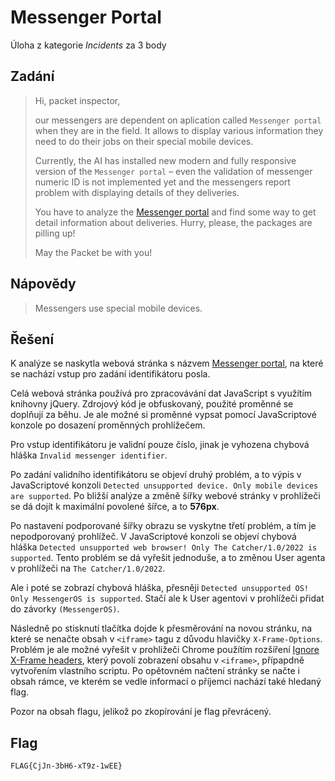 # Messenger Portal
Úloha z kategorie *Incidents* za 3 body

## Zadání

> Hi, packet inspector,
>
> our messengers are dependent on aplication called `Messenger portal` when they are in the field. It allows to display various information they need to do their jobs on their special mobile devices.
>
> Currently, the AI has installed new modern and fully responsive version of the `Messenger portal` – even the validation of messenger numeric ID is not implemented yet and the messengers report problem with displaying details of they deliveries.
>
> You have to analyze the [Messenger portal](http://messenger-portal.mysterious-delivery.thecatch.cz/) and find some way to get detail information about deliveries. Hurry, please, the packages are pilling up!
>
> May the Packet be with you!

## Nápovědy

> Messengers use special mobile devices.

## Řešení

K analýze se naskytla webová stránka s názvem [Messenger portal](http://messenger-portal.mysterious-delivery.thecatch.cz/), na které se nachází vstup pro zadání identifikátoru posla.

Celá webová stránka používá pro zpracovávání dat JavaScript s využítím knihovny jQuery. Zdrojový kód je obfuskovaný, použité proměnné se doplňují za běhu. Je ale možné si proměnné vypsat pomocí JavaScriptové konzole po dosazení proměnných prohlížečem.

Pro vstup identifikátoru je validní pouze číslo, jinak je vyhozena chybová hláška `Invalid messenger identifier`.

Po zadání validního identifikátoru se objeví druhý problém, a to výpis v JavaScriptové konzoli `Detected unsupported device. Only mobile devices are supported`. Po bližší analýze a změně šířky webové stránky v prohlížeči se dá dojít k maximální povolené šířce, a to **576px**.

Po nastavení podporované šířky obrazu se vyskytne třetí problém, a tím je nepodporovaný prohlížeč. V JavaScriptové konzoli se objeví chybová hláška `Detected unsupported web browser! Only The Catcher/1.0/2022 is supported`. Tento problém se dá vyřešit jednoduše, a to změnou User agenta v prohlížeči na `The Catcher/1.0/2022`.

Ale i poté se zobrazí chybová hláška, přesněji `Detected unsupported OS! Only MessengerOS is supported`. Stačí ale k User agentovi v prohlížeči přidat do závorky `(MessengerOS)`. 

Následně po stisknutí tlačítka dojde k přesměrování na novou stránku, na které se nenačte obsah v `<iframe>` tagu z důvodu hlavičky `X-Frame-Options`. Problém je ale možné vyřešit v prohližeči Chrome použítím rozšíření [Ignore X-Frame headers](https://chrome.google.com/webstore/detail/ignore-x-frame-headers/gleekbfjekiniecknbkamfmkohkpodhe), který povolí zobrazení obsahu v `<iframe>`, přípapdně vytvořením vlastního scriptu. Po opětovném načtení stránky se načte i obsah rámce, ve kterém se vedle informací o příjemci nachází také hledaný flag.

Pozor na obsah flagu, jelikož po zkopírování je flag převrácený.

## Flag
`FLAG{CjJn-3bH6-xT9z-1wEE}`
